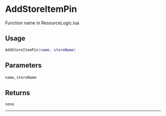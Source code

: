 # AddStoreItemPin
Function name in ResourceLogic.lua
## Usage
```lua
AddStoreItemPin(name, storeName)
```
## Parameters
`name`, `storeName`
## Returns
`none`

---